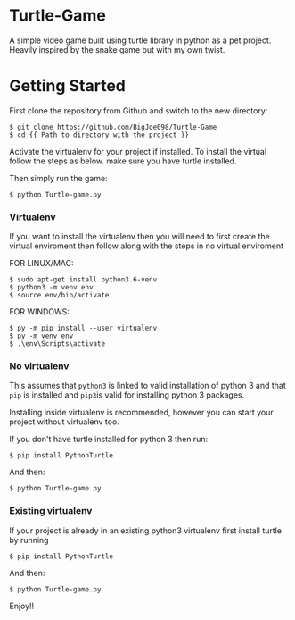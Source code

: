# Turtle-Game
A simple video game built using turtle library in python as a pet project. Heavily inspired by the snake game but with my own twist.

# Getting Started

First clone the repository from Github and switch to the new directory:

    $ git clone https://github.com/BigJoe098/Turtle-Game
    $ cd {{ Path to directory with the project }}

Activate the virtualenv for your project if installed. To install the virtual follow the steps as below.
make sure you have turtle installed.

Then simply run the game:

    $ python Turtle-game.py

### Virtualenv

If you want to install the virtualenv then you will need to first create the virtual enviroment then follow along with the steps in no
virtual enviroment

FOR LINUX/MAC:

    $ sudo apt-get install python3.6-venv
    $ python3 -m venv env
    $ source env/bin/activate

FOR WINDOWS:

    $ py -m pip install --user virtualenv
    $ py -m venv env
    $ .\env\Scripts\activate

### No virtualenv

This assumes that `python3` is linked to valid installation of python 3 and that `pip` is installed and `pip3`is valid
for installing python 3 packages.

Installing inside virtualenv is recommended, however you can start your project without virtualenv too.

If you don't have turtle installed for python 3 then run:

    $ pip install PythonTurtle

And then:

    $ python Turtle-game.py

### Existing virtualenv

If your project is already in an existing python3 virtualenv first install turtle by running

    $ pip install PythonTurtle

And then:

    $ python Turtle-game.py

Enjoy!!
